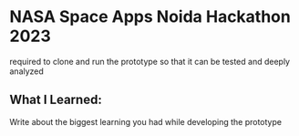# NASA Space Apps Noida Hackathon 2023

 required to clone and run the prototype so that it can be tested and deeply analyzed
  
## What I Learned:
   Write about the biggest learning you had while developing the prototype
